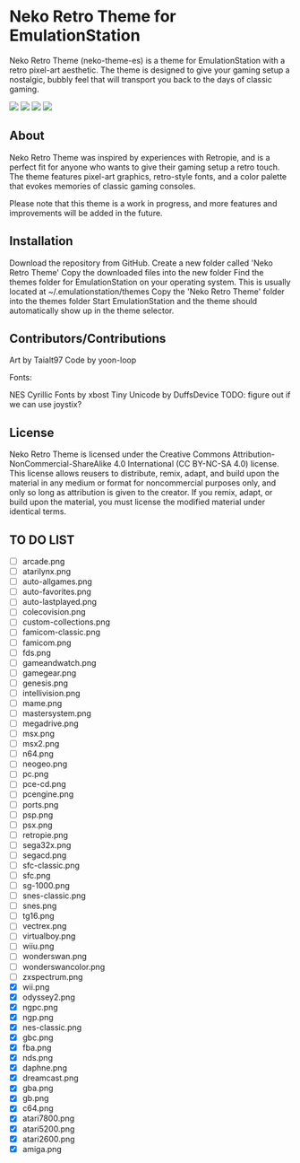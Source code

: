 # Neko Retro Theme for EmulationStation

Neko Retro Theme (neko-theme-es) is a theme for EmulationStation with a retro pixel-art aesthetic. The theme is designed to give your gaming setup a nostalgic, bubbly feel that will transport you back to the days of classic gaming.

![](https://github.com/Taialt97/Retropie-Neko-Theme/blob/main/images/01.png)
![](https://github.com/Taialt97/Retropie-Neko-Theme/blob/main/images/02.png)
![](https://github.com/Taialt97/Retropie-Neko-Theme/blob/main/images/03.png)
![](https://github.com/Taialt97/Retropie-Neko-Theme/blob/main/images/04.png)

## About

Neko Retro Theme was inspired by experiences with Retropie, and is a perfect fit for anyone who wants to give their gaming setup a retro touch. The theme features pixel-art graphics, retro-style fonts, and a color palette that evokes memories of classic gaming consoles.

Please note that this theme is a work in progress, and more features and improvements will be added in the future.

## Installation

Download the repository from GitHub.
Create a new folder called 'Neko Retro Theme'
Copy the downloaded files into the new folder
Find the themes folder for EmulationStation on your operating system. This is usually located at ~/.emulationstation/themes
Copy the 'Neko Retro Theme' folder into the themes folder
Start EmulationStation and the theme should automatically show up in the theme selector.

## Contributors/Contributions

Art by Taialt97
Code by yoon-loop

Fonts:

NES Cyrillic Fonts by xbost
Tiny Unicode by DuffsDevice
TODO: figure out if we can use joystix?

## License

Neko Retro Theme is licensed under the Creative Commons Attribution-NonCommercial-ShareAlike 4.0 International (CC BY-NC-SA 4.0) license. This license allows reusers to distribute, remix, adapt, and build upon the material in any medium or format for noncommercial purposes only, and only so long as attribution is given to the creator. If you remix, adapt, or build upon the material, you must license the modified material under identical terms.

## TO DO LIST 

- [ ] arcade.png
- [ ] atarilynx.png
- [ ] auto-allgames.png
- [ ] auto-favorites.png
- [ ] auto-lastplayed.png
- [ ] colecovision.png
- [ ] custom-collections.png
- [ ] famicom-classic.png
- [ ] famicom.png
- [ ] fds.png
- [ ] gameandwatch.png
- [ ] gamegear.png
- [ ] genesis.png
- [ ] intellivision.png
- [ ] mame.png
- [ ] mastersystem.png
- [ ] megadrive.png
- [ ] msx.png
- [ ] msx2.png
- [ ] n64.png
- [ ] neogeo.png
- [ ] pc.png
- [ ] pce-cd.png
- [ ] pcengine.png
- [ ] ports.png
- [ ] psp.png
- [ ] psx.png
- [ ] retropie.png
- [ ] sega32x.png
- [ ] segacd.png
- [ ] sfc-classic.png
- [ ] sfc.png
- [ ] sg-1000.png
- [ ] snes-classic.png
- [ ] snes.png
- [ ] tg16.png
- [ ] vectrex.png
- [ ] virtualboy.png
- [ ] wiiu.png
- [ ] wonderswan.png
- [ ] wonderswancolor.png
- [ ] zxspectrum.png
- [x] wii.png
- [x] odyssey2.png
- [x] ngpc.png
- [x] ngp.png
- [x] nes-classic.png
- [x] gbc.png
- [x] fba.png
- [x] nds.png
- [x] daphne.png
- [x] dreamcast.png
- [x] gba.png
- [x] gb.png
- [x] c64.png
- [x] atari7800.png
- [x] atari5200.png
- [x] atari2600.png
- [x] amiga.png
